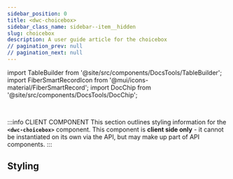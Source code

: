 ```yaml
---
sidebar_position: 0
title: <dwc-choicebox>
sidebar_class_name: sidebar--item__hidden
slug: choicebox
description: A user guide article for the choicebox
// pagination_prev: null
// pagination_next: null
---
```


import TableBuilder from '@site/src/components/DocsTools/TableBuilder';
import FiberSmartRecordIcon from '@mui/icons-material/FiberSmartRecord';
import DocChip from '@site/src/components/DocsTools/DocChip';

<DocChip chip='shadow' />

<br />

:::info CLIENT COMPONENT
This section outlines styling information for the **`<dwc-choicebox>`** component. This component is **client side only** - it cannot be instantiated on its own via the API, but may make up part of API components.
:::

## Styling

<TableBuilder name="dwc-choicebox" noFilter />


